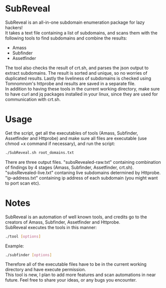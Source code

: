 # SubReveal
SubReveal is an all-in-one subdomain enumeration package for lazy hackers!  
It takes a text file containing a list of subdomains, and scans them with the following tools to find subdomains and combine the results:  
- Amass
- Subfinder
- Assetfinder  

The tool also checks the result of crt.sh, and parses the json output to extract subdomains. The result is sorted and unique, so no worries of duplicated results.
Lastly the liveliness of subdomains is checked using Tomnomnom's httprobe and results are saved in a separate file.  
In addition to having these tools in the current working directory, make sure to have
curl and jq packages installed in your linux, since they are used for communication with crt.sh.
# Usage
Get the script, get all the executables of tools (Amass, Subfinder, Assetfinder and Httprobe) and make sure all files are executable (use chmod +x command if necessary), and run the script:
```bash
./SubReveal.sh root_domains.txt
```  
There are three output files. "subsRevealed-raw.txt" containing combination of findings by 4 stages (Amass, Subfinder, Assetfinder, crt.sh). "subsRevealed-live.txt" contaning live subdomains determined by Httprobe. "ip-address.txt" containing ip address of each subdomain (you might want to port scan etc).
# Notes
SubReveal is an automation of well known tools, and credits go to the creators of Amass, Subfinder, Assetfinder and Httprobe.  
SubReveal executes the tools in this manner:
```bash
./tool [options]
```
Example:
```bash
./subfinder [options]
```
Therefore all of the executable files have to be in the current working directory and have execute permission.  
This tool is new, I plan to add more features and scan automations in near future. Feel free to share your ideas, or any bugs you encounter.
